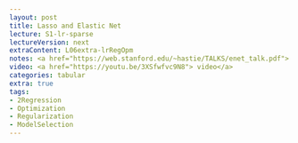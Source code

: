 ```yaml
---
layout: post
title: Lasso and Elastic Net
lecture: S1-lr-sparse
lectureVersion: next
extraContent: L06extra-lrRegOpm
notes: <a href="https://web.stanford.edu/~hastie/TALKS/enet_talk.pdf"> Elastic paper </a>  
video: <a href="https://youtu.be/3XSfwfvc9N8"> video</a>
categories: tabular
extra: true
tags:
- 2Regression
- Optimization
- Regularization
- ModelSelection
---
```


